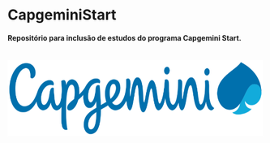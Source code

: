 # CapgeminiStart
#### Repositório para inclusão de estudos do programa Capgemini Start.
<br>
 <img align="center" alt="capgemini-logo" height="150" src="https://github.com/ALANVILASBOAS/CapgeminiStart/blob/main/capgemini-logo.png?raw=true">
